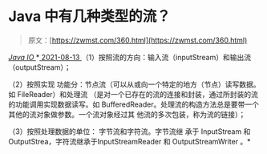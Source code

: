<!--yml
category: 未分类
date: 0001-01-01 00:00:00
--->

# Java 中有几种类型的流？

> 原文：[https://zwmst.com/360.html](https://zwmst.com/360.html)

   [ *Java IO* ](https://zwmst.com/java-io)*[ <time datetime="2021-08-13T08:27:12+08:00"> 2021-08-13 </time> ](https://zwmst.com/360.html)  （1）按照流的方向：输入流（inputStream）和输出流（outputStream）；

（2）按照实现 功能分：节点流（可以从或向一个特定的地方（节点）读写数据。如 FileReader）和处理流 （是对一个已存在的流的连接和封装，通过所封装的流的功能调用实现数据读写。如 BufferedReader。处理流的构造方法总是要带一个其他的流对象做参数。一个流对象经过其 他流的多次包装，称为流的链接）；

（3）按照处理数据的单位： 字节流和字符流。字节流继 承于 InputStream 和 OutputStrea，字符流继承于InputStreamReader 和 OutputStreamWriter 。*